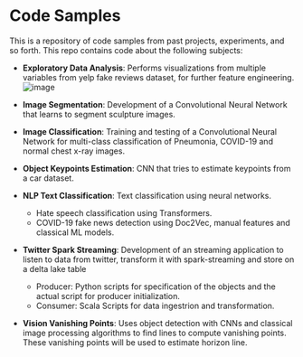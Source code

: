 # Code Samples
This is a repository of code samples from past projects, experiments, and so forth.
This repo contains code about the following subjects:

- **Exploratory Data Analysis**: Performs visualizations from multiple variables from yelp fake reviews dataset, for further feature engineering.
![image](https://user-images.githubusercontent.com/41920808/133944805-1a3856d8-4d35-4afb-a52a-2d9e2efcf964.png)

    
- **Image Segmentation**: Development of a Convolutional Neural Network that learns to segment sculpture images.

- **Image Classification**: Training and testing of a Convolutional Neural Network for multi-class classification of Pneumonia, COVID-19 and normal chest x-ray images.

- **Object Keypoints Estimation**: CNN that tries to estimate keypoints from a car dataset.
- **NLP Text Classification**: Text classification using neural networks.
    - Hate speech classification using Transformers.
    - COVID-19 fake news detection using Doc2Vec, manual features and classical ML models.
- **Twitter Spark Streaming**: Development of an streaming application to listen to data from twitter, transform it with spark-streaming and store on a delta lake table
    - Producer: Python scripts for specification of the objects and the actual script for producer initialization.
    - Consumer: Scala Scripts for data ingestrion and transformation.
- **Vision Vanishing Points**: Uses object detection with CNNs and classical image processing algorithms to find lines to compute vanishing points. These vanishing points will be used to estimate horizon line.
